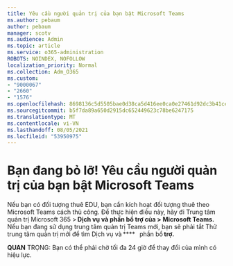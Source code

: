 ```yaml
---
title: Yêu cầu người quản trị của bạn bật Microsoft Teams
ms.author: pebaum
author: pebaum
manager: scotv
ms.audience: Admin
ms.topic: article
ms.service: o365-administration
ROBOTS: NOINDEX, NOFOLLOW
localization_priority: Normal
ms.collection: Adm_O365
ms.custom:
- "9000067"
- "2660"
- "1576"
ms.openlocfilehash: 8698136c5d5505bae0d38ca5d416ee0ca0e27461d92dc3b41ce029cb383abfb8
ms.sourcegitcommit: b5f7da89a650d2915dc652449623c78be6247175
ms.translationtype: MT
ms.contentlocale: vi-VN
ms.lasthandoff: 08/05/2021
ms.locfileid: "53950975"
---
```

# <a name="youre-missing-out-ask-your-admin-to-enable-microsoft-teams"></a>Bạn đang bỏ lỡ! Yêu cầu người quản trị của bạn bật Microsoft Teams

Nếu bạn có đối tượng thuê EDU, bạn cần kích hoạt đối tượng thuê theo Microsoft Teams cách thủ công. Để thực hiện điều này, hãy đi Trung tâm quản trị Microsoft 365 > **Dịch vụ và phần bổ trợ của > Microsoft Teams.** Nếu bạn đang sử dụng trung tâm quản trị Teams mới, bạn sẽ phải tắt Thử trung tâm quản trị mới để tìm Dịch vụ và ****   phần bổ **trợ.** 

**QUAN** TRỌNG: Bạn có thể phải chờ tối đa 24 giờ để thay đổi của mình có hiệu lực.
